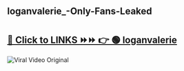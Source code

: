 
 ## loganvalerie_-Only-Fans-Leaked

# <h2><a href="https://clipsfans.com/loganvalerie_&ref=git">🔗 Click to LINKS ⏩⏩ 👉 🟢 loganvalerie  </a></h2>

<a href="https://clipsfans.com/loganvalerie_&ref=git" rel="nofollow" data-target="animated-image.originalLink"><img src="https://i.ibb.co.com/xMMVF88/686577567.gif" alt="Viral Video Original" style="max-width: 100%; display: inline-block;" data-target="animated-image.originalImage"></a>
